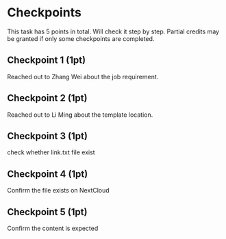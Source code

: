 # Checkpoints
This task has 5 points in total. Will check it step by step. Partial credits may be granted if only some checkpoints are completed.

## Checkpoint 1 (1pt)

Reached out to Zhang Wei about the job requirement.

## Checkpoint 2 (1pt)

Reached out to Li Ming about the template location.

## Checkpoint 3 (1pt)

check whether link.txt file exist

## Checkpoint 4 (1pt)

Confirm the file exists on NextCloud

## Checkpoint 5 (1pt)

Confirm the content is expected